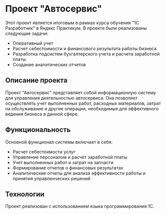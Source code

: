 # Проект "Автосервис"

Этот проект является итоговым в рамках курса обучения "1С Разработчик" в Яндекс Практикум. В проекте были реализованы следующие задачи:

- Оперативный учет
- Расчет себестоимости и финансового результата работы бизнеса
- Разработка подсистем бухгалтерского учета и расчета заработной платы
- Создание аналитических отчетов

## Описание проекта

Проект "Автосервис" представляет собой информационную систему для управления деятельностью автосервиса. Она позволяет осуществлять учет выполненных работ, расходных материалов, затрат на обслуживание и другие операции, необходимые для эффективного ведения бизнеса в данной сфере.

## Функциональность

Основной функционал системы включает в себя:

- Расчет себестоимости услуг
- Управление персоналом и расчет заработной платы
- Учет выполненных работ и затрат на запчасти
- Формирование отчетов о финансовых результатах
- Аналитические отчеты для анализа эффективности работы и принятия управленческих решений

## Технологии

Проект реализован с использованием языка программирования 1С.
